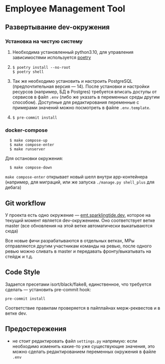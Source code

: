 # Employee Management Tool

## Развертывание dev-окружения

### Установка на чистую систему

1. Необходима установленный python3.10, для управления зависимостями используется [poetry](https://python-poetry.org/docs/#installation)
2.
    ```shell
    $ poetry install --no-root
    $ poetry shell
    ```
3. Так же необходимо установить и настроить PostgreSQL (предпочтительная версия — 14). После установки и настройки ресурсов (например, БД в Postgres) требуется вписать доступы от сервисов в файл `.env` (либо же указать в переменных среды другим способом). Доступные для редактирования переменные с примерами значений можно посмотреть в файле `.env.template`.
4.
    ```shell
    $ pre-commit install
    ```

### docker-compose

```shell
  $ make compose-up
  $ make compose-enter
  $ make runserver
```

Для остановки окружения:

```shell
  $ make compose-down
```

`make compose-enter` открывает новый шелл внутри app-контейнера (например, для миграций, или же запуска `./manage.py shell_plus` для дебага)

## Git workflow

У проекта есть одно окружение — [emt.sparklingtide.dev](emt.sparklingtide.dev), которое на текущий момент является dev-окружением. Оно соответствует ветке master (все обновления на этой ветке автоматически выкатываются сюда)

Все новые фичи разрабатываются в отдельных ветках, МРы отправляются другим участникам команды на ревью, после одного ревью можно сливать в master и передавать фронту/выкатывать на стейдж и т.д.

## Code Style

Задается пресетами isort/black/flake8, единственное, что требуется сделать — установить pre-commit hook:

```shell
pre-commit install
```

Соответствие правилам проверяется в пайплайнах мерж-реквестов и в ветке dev.

## Предостережения

- не стоит редактировать файл `settings.py` напрямую: если необходимо изменить какие-то уже существующие значения, это можно сделать редактированием переменных окружения в файле `.env`
